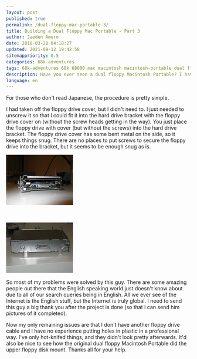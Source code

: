 ```yaml
---
layout: post
published: true
permalink: /dual-floppy-mac-portable-3/
title: Building a Dual Floppy Mac Portable - Part 3
author: Jaeden Amero
date: 2010-03-28 04:18:27
updated: 2021-09-12 19:42:58
sitemappriority: 0.5
categories: 68k-adventures
tags: 68k-adventures 68k 68000 mac macintosh macintosh-portable dual floppy
description: Have you ever seen a dual floppy Macintosh Portable? I haven't. Let's make one, part 3.
language: en
---
```

<p>For those who don't read Japanese, the procedure is pretty simple.</p>

<p>I had taken off the floppy drive cover, but I didn't need to. I just needed to unscrew it so that I could fit it into the hard drive bracket with the floppy drive cover on (without the screw heads getting in the way). You just place the floppy drive with cover (but without the screws) into the hard drive bracket. The floppy drive cover has some bent metal on the side, so it keeps things snug. There are no places to put screws to secure the floppy drive into the bracket, but it seems to be enough snug as is.</p>

<a href="/files/pictures/macportable_df-dual_bracketed_floppy.jpg"><img src="/files/pictures/thumb/macportable_df-dual_bracketed_floppy.jpg" alt="Dual Bracketed Floppy" /></a>

<br />

<a href="/files/pictures/macportable_df-dual_bracketed_floppy_side.jpg" class="postlink"><img src="/files/pictures/thumb/macportable_df-dual_bracketed_floppy_side.jpg" alt="Dual Bracketed Floppy Side" /></a>

<p>So most of my problems were solved by this guy. There are some amazing people out there that the English speaking world just doesn't know about due to all of our search queries being in English. All we ever see of the Internet is the English stuff, but the Internet is truly global. I need to send this guy a big thank you after the project is done (so that I can send him pictures of it completed).</p>

<p>Now my only remaining issues are that I don't have another floppy drive cable and I have no experience putting holes in plastic in a professional way. I've only hot-knifed things, and they didn't look pretty afterwards. It'd also be nice to see how the original dual floppy Macintosh Portable did the upper floppy disk mount. Thanks all for your help.</p>
